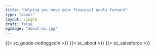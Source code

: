 ```yaml
---
title: "Helping you move your financial goals forward"
type: "about"
layout: single
draft: false
bgImage: "about-us.jpg"
---
```

{{< sc_gcode-notloggedin >}}
{{< sc_about >}}
{{< sc_salesforce >}}